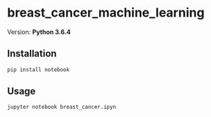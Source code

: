 # breast_cancer_machine_learning

Version: **Python 3.6.4**

## Installation

```bash
pip install notebook
```

## Usage

```bash
jupyter notebook breast_cancer.ipyn
```
